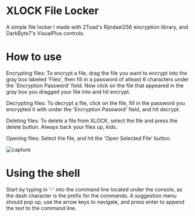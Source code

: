 # XLOCK File Locker
A simple file locker I made with 2Toad's Rijndael256 encryption library, and DarkByte7's VisualPlus controls.
# How to use 

Encrypting files:
To encrypt a file, drag the file you want to encrypt into the gray box labeled 'Files', then fill in a password of atleast 6 characters under the 'Encryption Password' field. Now click on the file that appeared in the gray box you dragged your file into and hit encrypt.

Decrypting files:
To decrypt a file, click on the file, fill in the password you encrypted it with under the 'Encryption Password' field, and hit decrypt.

Deleting files:
To delete a file from XLOCK, select the file and press the delete button. Always back your files up, kids.

Opening files:
Select the file, and hit the 'Open Selected File' button.

![capture](https://user-images.githubusercontent.com/39781618/50071962-3312b980-0199-11e9-8eed-1968cd4cbbe5.PNG)

# Using the shell
Start by typing in '-' into the command line located under the console, as the dash character is the prefix for the commands. A suggestion menu should pop up, use the arrow keys to navigate, and press enter to append the text to the command line. 

